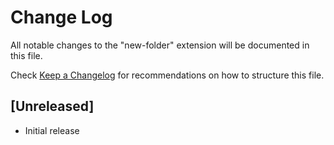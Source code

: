 # Change Log

All notable changes to the "new-folder" extension will be documented in this file.

Check [Keep a Changelog](http://keepachangelog.com/) for recommendations on how to structure this file.

## [Unreleased]

- Initial release